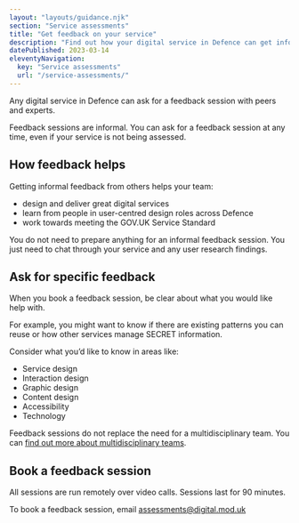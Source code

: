 ```yaml
---
layout: "layouts/guidance.njk"
section: "Service assessments"
title: "Get feedback on your service"
description: "Find out how your digital service in Defence can get informal feedback from peers and experts. This is different to service assessments."
datePublished: 2023-03-14
eleventyNavigation:
  key: "Service assessments"
  url: "/service-assessments/"
---
```


Any digital service in Defence can ask for a feedback session with peers and experts. 

Feedback sessions are informal. You can ask for a feedback session at any time, even if your service is not being assessed. 

## How feedback helps 

Getting informal feedback from others helps your team: 

- design and deliver great digital services
- learn from people in user-centred design roles across Defence
- work towards meeting the GOV.UK Service Standard

You do not need to prepare anything for an informal feedback session. You just need to chat through your service and any user research findings. 

## Ask for specific feedback

When you book a feedback session, be clear about what you would like help with. 

For example, you might want to know if there are existing patterns you can reuse or how other services manage SECRET information.

Consider what you’d like to know in areas like:  

- Service design
- Interaction design
- Graphic design
- Content design
- Accessibility
- Technology

Feedback sessions do not replace the need for a multidisciplinary team. You can [find out more about multidisciplinary teams](https://www.gov.uk/service-manual/service-standard/point-6-have-a-multidisciplinary-team).

## Book a feedback session 

All sessions are run remotely over video calls. Sessions last for 90 minutes. 

To book a feedback session, email [assessments@digital.mod.uk](mailto:assessments@digital.mod.uk?subject=Book%20a%20feedback%20session)
